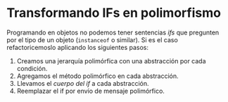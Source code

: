 # Transformando IFs en polimorfismo

Programando en objetos no podemos tener sentencias *ifs* que pregunten por el tipo de un objeto (`instanceof` o
similar). Si es el caso refactoricemoslo aplicando los siguientes pasos:

1. Creamos una jerarquía polimórfica con una abstracción por cada condición.
2. Agregamos el método polimórfico en cada abstracción.
3. Llevamos el *cuerpo del if* a cada abstracción.
4. Reemplazar el if por envío de mensaje polimórfico.